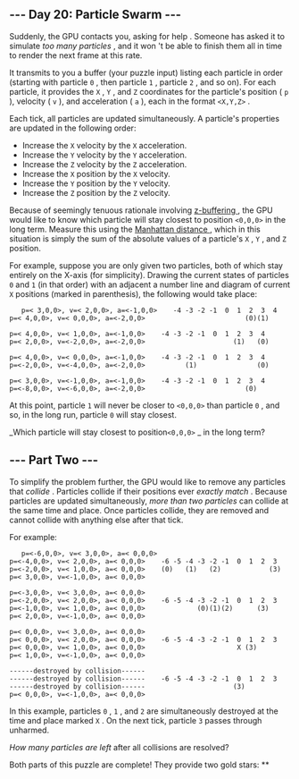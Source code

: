 ##  \--- Day 20: Particle Swarm ---

Suddenly, the GPU contacts you, asking for  help  . Someone has asked it to
simulate _too many particles_ , and it won 't be able to finish them all in
time to render the next frame at this rate.

It transmits to you a buffer (your puzzle input) listing each particle in
order (starting with particle ` 0 ` , then particle ` 1 ` , particle ` 2 ` ,
and so on). For each particle, it provides the ` X ` , ` Y ` , and ` Z `
coordinates for the particle's position ( ` p ` ), velocity ( ` v ` ), and
acceleration ( ` a ` ), each in the format ` <X,Y,Z> ` .

Each tick, all particles are updated simultaneously. A particle's properties
are updated in the following order:

  * Increase the ` X ` velocity by the ` X ` acceleration. 
  * Increase the ` Y ` velocity by the ` Y ` acceleration. 
  * Increase the ` Z ` velocity by the ` Z ` acceleration. 
  * Increase the ` X ` position by the ` X ` velocity. 
  * Increase the ` Y ` position by the ` Y ` velocity. 
  * Increase the ` Z ` position by the ` Z ` velocity. 

Because of seemingly tenuous rationale involving [ z-buffering
](https://en.wikipedia.org/wiki/Z-buffering) , the GPU would like to know
which particle will stay closest to position ` <0,0,0> ` in the long term.
Measure this using the [ Manhattan distance
](https://en.wikipedia.org/wiki/Taxicab_geometry) , which in this situation is
simply the sum of the absolute values of a particle's ` X ` , ` Y ` , and ` Z
` position.

For example, suppose you are only given two particles, both of which stay
entirely on the X-axis (for simplicity). Drawing the current states of
particles ` 0 ` and ` 1 ` (in that order) with an adjacent a number line and
diagram of current ` X ` positions (marked in parenthesis), the following
would take place:

    
    
      
       p=< 3,0,0>, v=< 2,0,0>, a=<-1,0,0>    -4 -3 -2 -1  0  1  2  3  4
    p=< 4,0,0>, v=< 0,0,0>, a=<-2,0,0>                         (0)(1)
    
    p=< 4,0,0>, v=< 1,0,0>, a=<-1,0,0>    -4 -3 -2 -1  0  1  2  3  4
    p=< 2,0,0>, v=<-2,0,0>, a=<-2,0,0>                      (1)   (0)
    
    p=< 4,0,0>, v=< 0,0,0>, a=<-1,0,0>    -4 -3 -2 -1  0  1  2  3  4
    p=<-2,0,0>, v=<-4,0,0>, a=<-2,0,0>          (1)               (0)
    
    p=< 3,0,0>, v=<-1,0,0>, a=<-1,0,0>    -4 -3 -2 -1  0  1  2  3  4
    p=<-8,0,0>, v=<-6,0,0>, a=<-2,0,0>                         (0)
      
     

At this point, particle ` 1 ` will never be closer to ` <0,0,0> ` than
particle ` 0 ` , and so, in the long run, particle ` 0 ` will stay closest.

_Which particle will stay closest to position` <0,0,0> ` _ in the long term?

##  \--- Part Two ---

To simplify the problem further, the GPU would like to remove any particles
that _collide_ . Particles collide if their positions ever _exactly match_ .
Because particles are updated simultaneously, _more than two particles_ can
collide at the same time and place. Once particles collide, they are removed
and cannot collide with anything else after that tick.

For example:

    
    
      
       p=<-6,0,0>, v=< 3,0,0>, a=< 0,0,0>    
    p=<-4,0,0>, v=< 2,0,0>, a=< 0,0,0>    -6 -5 -4 -3 -2 -1  0  1  2  3
    p=<-2,0,0>, v=< 1,0,0>, a=< 0,0,0>    (0)   (1)   (2)            (3)
    p=< 3,0,0>, v=<-1,0,0>, a=< 0,0,0>
    
    p=<-3,0,0>, v=< 3,0,0>, a=< 0,0,0>    
    p=<-2,0,0>, v=< 2,0,0>, a=< 0,0,0>    -6 -5 -4 -3 -2 -1  0  1  2  3
    p=<-1,0,0>, v=< 1,0,0>, a=< 0,0,0>             (0)(1)(2)      (3)   
    p=< 2,0,0>, v=<-1,0,0>, a=< 0,0,0>
    
    p=< 0,0,0>, v=< 3,0,0>, a=< 0,0,0>    
    p=< 0,0,0>, v=< 2,0,0>, a=< 0,0,0>    -6 -5 -4 -3 -2 -1  0  1  2  3
    p=< 0,0,0>, v=< 1,0,0>, a=< 0,0,0>                       X (3)      
    p=< 1,0,0>, v=<-1,0,0>, a=< 0,0,0>
    
    ------destroyed by collision------    
    ------destroyed by collision------    -6 -5 -4 -3 -2 -1  0  1  2  3
    ------destroyed by collision------                      (3)         
    p=< 0,0,0>, v=<-1,0,0>, a=< 0,0,0>
      
     

In this example, particles ` 0 ` , ` 1 ` , and ` 2 ` are simultaneously
destroyed at the time and place marked ` X ` . On the next tick, particle ` 3
` passes through unharmed.

_How many particles are left_ after all collisions are resolved?

Both parts of this puzzle are complete! They provide two gold stars: **

